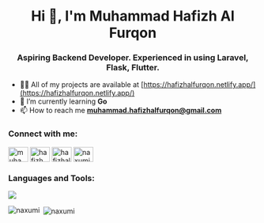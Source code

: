 <h1 align="center">Hi 👋, I'm Muhammad Hafizh Al Furqon</h1>
<h3 align="center">Aspiring Backend Developer. Experienced in using Laravel, Flask, Flutter.</h3>

- 👨‍💻 All of my projects are available at [https://hafizhalfurqon.netlify.app/](https://hafizhalfurqon.netlify.app/)
- 🌱 I’m currently learning **Go**
- 📫 How to reach me **muhammad.hafizhalfurqon@gmail.com**

<h3 align="left">Connect with me:</h3>
<p align="left">
<a href="https://linkedin.com/in/muhammad-hafizh-al-furqon" target="blank"><img align="center" src="https://raw.githubusercontent.com/rahuldkjain/github-profile-readme-generator/master/src/images/icons/Social/linked-in-alt.svg" alt="muhammad-hafizh-al-furqon" height="30" width="40" /></a>
<a href="https://instagram.com/hafizh_.af" target="blank"><img align="center" src="https://raw.githubusercontent.com/rahuldkjain/github-profile-readme-generator/master/src/images/icons/Social/instagram.svg" alt="hafizh_.af" height="30" width="40" /></a>
<a href="https://www.hackerrank.com/hafizhalfurqon" target="blank"><img align="center" src="https://raw.githubusercontent.com/rahuldkjain/github-profile-readme-generator/master/src/images/icons/Social/hackerrank.svg" alt="hafizhalfurqon" height="30" width="40" /></a>
<a href="https://www.leetcode.com/naxumi" target="blank"><img align="center" src="https://raw.githubusercontent.com/rahuldkjain/github-profile-readme-generator/master/src/images/icons/Social/leet-code.svg" alt="naxumi" height="30" width="40" /></a>
</p>

<h3 align="left">Languages and Tools:</h3>
<p align="left"> <img src="https://skillicons.dev/icons?i=go,laravel,flask,flutter,javascript,mysql,postgresql,figma,postman,tailwind,bootstrap&theme=dark&perline=9" /> </p>

<p><img align="left" src="https://github-readme-stats.vercel.app/api/top-langs?username=naxumi&show_icons=true&locale=en&layout=compact" alt="naxumi" /></p>

<p>&nbsp;<img align="center" src="https://github-readme-stats.vercel.app/api?username=naxumi&show_icons=true&locale=en" alt="naxumi" /></p>

